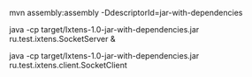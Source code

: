 mvn assembly:assembly -DdescriptorId=jar-with-dependencies

java -cp target/Ixtens-1.0-jar-with-dependencies.jar ru.test.ixtens.SocketServer &

java -cp target/Ixtens-1.0-jar-with-dependencies.jar ru.test.ixtens.client.SocketClient
